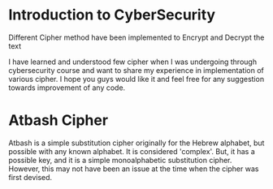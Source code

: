 # Introduction to CyberSecurity
Different Cipher method have been implemented to Encrypt and Decrypt the text

I have learned and understood few cipher when I was undergoing through cybersecurity course and want to share my experience in implementation of various cipher. I hope you guys would like it and feel free for any suggestion towards improvement of any code.

# Atbash Cipher
Atbash  is a simple substitution cipher originally for the Hebrew alphabet, but possible with any known alphabet.
It is considered 'complex'. But, it has a possible key, and it is a simple monoalphabetic substitution cipher. However, this may not have been an issue at the time when the cipher was first devised.



